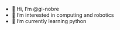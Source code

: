 - 👋  Hi, I’m @gi-nobre
- 👀  I’m interested in computing and robotics
- 🌱  I’m currently learning python

<!---
gi-nobre/gi-nobre is a ✨ special ✨ repository because its `README.md` (this file) appears on your GitHub profile.
You can click the Preview link to take a look at your changes.
--->
